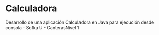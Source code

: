 # Calculadora
Desarrollo de una aplicación Calculadora en Java para ejecución desde consola - Sofka U - CanterasNivel 1
